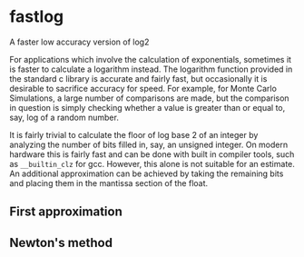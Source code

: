 # fastlog
A faster low accuracy version of log2

For applications which involve the calculation of exponentials, sometimes it is faster to calculate a logarithm instead. The logarithm function provided in the standard c library is accurate and fairly fast, but occasionally it is desirable to sacrifice accuracy for speed. For example, for Monte Carlo Simulations, a large number of comparisons are made, but the comparison in question is simply checking whether a value is greater than or equal to, say, log of a random number.

It is fairly trivial to calculate the floor of log base 2 of an integer by analyzing the number of bits filled in, say, an unsigned integer. On modern hardware this is fairly fast and can be done with built in compiler tools, such as `__builtin_clz` for gcc. However, this alone is not suitable for an estimate. An additional approximation can be achieved by taking the remaining bits and placing them in the mantissa section of the float.

## First approximation

## Newton's method

